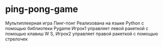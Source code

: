 # ping-pong-game
Мультиплеерная игра Пинг-понг
Реализована на языке Python с помощью библиотеки Pygame
Игрок1 управляет левой ракеткой с помощью клавиш W S, Игрок2 управляет правой ракеткой с помощью стрелочек
